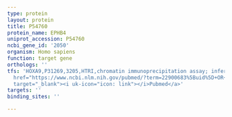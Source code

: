 ```yaml
---
type: protein
layout: protein
title: P54760
protein_name: EPHB4
uniprot_accession: P54760
ncbi_gene_id: '2050'
organism: Homo sapiens
function: target gene
orthologs: ''
tfs: 'HOXA9,P31269,3205,HTRI,chromatin immunoprecipitation assay; inferred by curator,&ensp;<a
  href="https://www.ncbi.nlm.nih.gov/pubmed/?term=22900683%5Buid%5D+OR+14764452%5Buid%5D"
  target="_blank"><i uk-icon="icon: link"></i>Pubmed</a>'
targets: ''
binding_sites: ''

---
```

